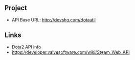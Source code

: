 ## Project

 * API Base URL: http://devshq.com/dotautil

 ## Links

  * [Dota2 API info](http://dev.dota2.com/showthread.php?t=58317)
  * https://developer.valvesoftware.com/wiki/Steam_Web_API